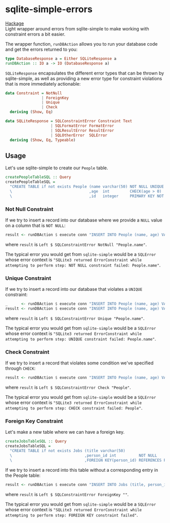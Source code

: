 # sqlite-simple-errors
<a href="https://hackage.haskell.org/package/sqlite-simple-errors">Hackage</a>
<br>
Light wrapper around errors from sqlite-simple to make working with constraint errors a bit easier.

The wrapper function, ```runDBAction``` allows you to run your database code and get the errors returned to you:

```haskell
type DatabaseResponse a = Either SQLiteResponse a
runDBAction :: IO a -> IO (DatabaseResponse a)
```

```SQLiteResponse``` encapsulates the different error types that can be thrown by sqlite-simple, as well as providing a new error type for constraint violations that is more immediately actionable:

```haskell
data Constraint = NotNull
                | ForeignKey
                | Unique
                | Check
  deriving (Show, Eq)

data SQLiteResponse = SQLConstraintError Constraint Text
                    | SQLFormatError FormatError
                    | SQLResultError ResultError
                    | SQLOtherError  SQLError
  deriving (Show, Eq, Typeable)
```

## Usage
Let's use sqlite-simple to create our ```People``` table.

```haskell
createPeopleTableSQL :: Query
createPeopleTableSQL =
  "CREATE TABLE if not exists People (name varchar(50) NOT NULL UNIQUE        \
  \                                  ,age  int         CHECK(age > 0)         \
  \                                  ,id   integer     PRIMARY KEY NOT NULL); "
```

### Not Null Constraint
If we try to insert a record into our database where we provide a ```NULL``` value on a column that is ```NOT NULL```:

```haskell
result <- runDBAction $ execute conn "INSERT INTO People (name, age) VALUES (?, ?)" ( (Nothing, 10) :: (Maybe Text, Int) )
```

where ```result``` is ```Left $ SQLConstraintError NotNull "People.name"```.

The typical error you would get from ```sqlite-simple``` would be a ```SQLError``` whose error context is ```"SQLite3 returned ErrorConstraint while attempting to perform step: NOT NULL constraint failed: People.name"```.

### Unique Constraint
If we try to insert a record into our database that violates a ```UNIQUE``` constraint:

```haskell
_      <- runDBAction $ execute conn "INSERT INTO People (name, age) VALUES (?, ?)" ( ("Joe", 10) :: (Text, Int) )
result <- runDBAction $ execute conn "INSERT INTO People (name, age) VALUES (?, ?)" ( ("Joe", 10) :: (Text, Int) )
```

where ```result``` is ```Left $ SQLConstraintError Unique "People.name"```.

The typical error you would get from ```sqlite-simple``` would be a ```SQLError``` whose error context is ```"SQLite3 returned ErrorConstraint while attempting to perform step: UNIQUE constraint failed: People.name"```.

### Check Constraint
If we try to insert a record that violates some condition we've specified through ```CHECK```:

```haskell
result <- runDBAction $ execute conn "INSERT INTO People (name, age) VALUES (?, ?)" ( ("Joe", 0) :: (Text, Int) )
```

where ```result``` is ```Left $ SQLConstraintError Check "People"```.

The typical error you would get from ```sqlite-simple``` would be a ```SQLError``` whose error context is ```"SQLite3 returned ErrorConstraint while attempting to perform step: CHECK constraint failed: People"```.

### Foreign Key Constraint
Let's make a new table where we can have a foreign key.

```haskell
createJobsTableSQL :: Query
createJobsTableSQL =
  "CREATE TABLE if not exists Jobs (title varchar(50)                              \
  \                                ,person_id int          NOT NULL                \
  \                                ,FOREIGN KEY(person_id) REFERENCES People(id)); "
```

If we try to insert a record into this table without a corresponding entry in the People table:

```haskell
result <- runDBAction $ execute conn "INSERT INTO Jobs (title, person_id) VALUES (?, ?)" (("coder", -1) :: (Text, Int))
```

where ```result``` is ```Left $ SQLConstraintError ForeignKey ""```.

The typical error you would get from ```sqlite-simple``` would be a ```SQLError``` whose error context is ```"SQLite3 returned ErrorConstraint while attempting to perform step: FOREIGN KEY constraint failed"```.
